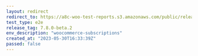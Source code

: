 ```yaml
---
layout: redirect
redirect_to: https://a8c-woo-test-reports.s3.amazonaws.com/public/release/7.8.0-beta.2/woocommerce-subscriptions/e2e/index.html
test_type: e2e
release_tag: 7.8.0-beta.2
env_description: "woocommerce-subscriptions"
created_at: "2023-05-30T16:33:39Z"
passed: false
---
```


